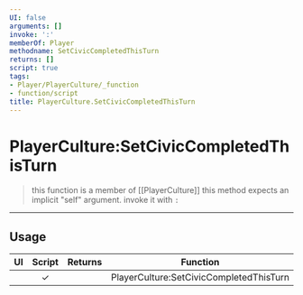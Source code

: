 ```yaml
---
UI: false
arguments: []
invoke: ':'
memberOf: Player
methodname: SetCivicCompletedThisTurn
returns: []
script: true
tags:
- Player/PlayerCulture/_function
- function/script
title: PlayerCulture.SetCivicCompletedThisTurn
---
```

# PlayerCulture:SetCivicCompletedThisTurn
> this function is a member of [[PlayerCulture]]
> this method expects an implicit "self" argument. invoke it with `:`
-----
## Usage
|  UI | Script | Returns | Function | Arguments |
|:---:|:------:|-------:|:--------:|:---------|
| |✓||PlayerCulture:SetCivicCompletedThisTurn||
